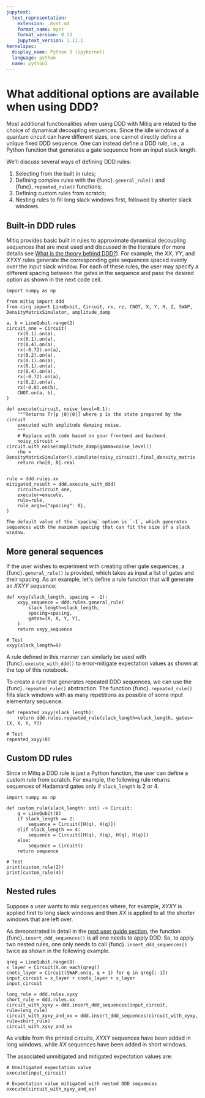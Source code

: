 ```yaml
---
jupytext:
  text_representation:
    extension: .myst.md
    format_name: myst
    format_version: 0.13
    jupytext_version: 1.11.1
kernelspec:
  display_name: Python 3 (ipykernel)
  language: python
  name: python3
---
```


# What additional options are available when using DDD?

Most additional functionalities when using DDD with Mitiq are related to the choice of dynamical decoupling sequences. 
Since the idle windows of a quantum circuit can have different sizes, one cannot directly define a unique fixed DDD sequence.
One can instead define a DDD _rule_, i.e., a Python function that generates a gate sequence from an input slack length. 

We'll discuss several ways of defining DDD rules:

1. Selecting from the built in rules;
2. Defining complex rules with the {func}`.general_rule()` and {func}`.repeated_rule()` functions;
3. Defining custom rules from scratch;
3. Nesting rules to fill long slack windows first, followed by shorter slack windows.

## Built-in DDD rules
Mitiq provides basic built in rules to approximate dynamical decoupling sequences that are most used and discussed
in the literature (for more details see [What is the theory behind DDD?](ddd-5-theory.myst.md)).
For example, the _XX_, _YY_, and _XYXY_ rules generate the corresponding gate sequences spaced evenly over the input slack window.
For each of these rules, the user may specify a different spacing between the gates in the sequence and pass the desired option as shown
in the next code cell.

```{code-cell} ipython3
import numpy as np

from mitiq import ddd
from cirq import LineQubit, Circuit, rx, rz, CNOT, X, Y, H, Z, SWAP, DensityMatrixSimulator, amplitude_damp

a, b = LineQubit.range(2)
circuit_one = Circuit(
    rx(0.1).on(a),
    rx(0.1).on(a),
    rz(0.4).on(a),
    rx(-0.72).on(a),
    rz(0.2).on(a),
    rx(0.1).on(a),
    rx(0.1).on(a),
    rz(0.4).on(a),
    rx(-0.72).on(a),
    rz(0.2).on(a),
    rx(-0.8).on(b),
    CNOT.on(a, b),
)

def execute(circuit, noise_level=0.1):
    """Returns Tr[ρ |0⟩⟨0|] where ρ is the state prepared by the circuit
    executed with amplitude damping noise.
    """
    # Replace with code based on your frontend and backend.
    noisy_circuit = circuit.with_noise(amplitude_damp(gamma=noise_level))
    rho = DensityMatrixSimulator().simulate(noisy_circuit).final_density_matrix
    return rho[0, 0].real

  
rule = ddd.rules.xx
mitigated_result = ddd.execute_with_ddd(
    circuit=circuit_one, 
    executor=execute, 
    rule=rule,
    rule_args={"spacing": 0},
)
```

```{note}
The default value of the `spacing` option is `-1`, which generates sequences with the maximum spacing that can fit the size of a slack window.
```

## More general sequences

If the user wishes to experiment with creating other gate sequences, a {func}`.general_rule()` is provided, which takes as input a list of gates and 
their spacing.
As an example, let's define a rule function that will generate an _XXYY_ sequence:

```{code-cell} ipython3
def xxyy(slack_length, spacing = -1):
    xxyy_sequence = ddd.rules.general_rule(
        slack_length=slack_length,
        spacing=spacing,
        gates=[X, X, Y, Y],
    )
    return xxyy_sequence

# Test
xxyy(slack_length=9)
```

A rule defined in this manner can similarly be used with {func}`.execute_with_ddd()` to error-mitigate expectation values as shown
at the top of this notebook.


To create a rule that generates repeated DDD sequences, we can use the {func}`.repeated_rule()` abstraction.
The function {func}`.repeated_rule()` fills slack windows with as many repetitions as possible of some input elementary sequence. 

```{code-cell} ipython3
def repeated_xxyy(slack_length):
    return ddd.rules.repeated_rule(slack_length=slack_length, gates=[X, X, Y, Y])

# Test
repeated_xxyy(8)
```

## Custom DD rules

Since in Mitiq a DDD rule is just a Python function, the user can define a custom rule from scratch. For example,
the following rule returns sequences of Hadamard gates only if `slack_length` is 2 or 4. 

```{code-cell} ipython3
import numpy as np 

def custom_rule(slack_length: int) -> Circuit:
    q = LineQubit(0)
    if slack_length == 2:
        sequence = Circuit([H(q), H(q)])
    elif slack_length == 4:
        sequence = Circuit([H(q), H(q), H(q), H(q)])
    else:
        sequence = Circuit()
    return sequence

# Test
print(custom_rule(2))
print(custom_rule(4))
```

## Nested rules

Suppose a user wants to mix sequences where, for example, _XYXY_ is applied first to long slack windows and then _XX_ is applied
to all the shorter windows that are left over.

As demonstrated in detail in the [next user guide section](ddd-4-low-level.myst.md), the function {func}`.insert_ddd_sequences()`
is all one needs to apply DDD.
So, to apply two nested rules, one only needs to call {func}`.insert_ddd_sequences()` twice as shown in the following example.

```{code-cell} ipython3
qreg = LineQubit.range(8)
x_layer = Circuit(X.on_each(qreg))
cnots_layer = Circuit(SWAP.on(q, q + 1) for q in qreg[:-1])
input_circuit = x_layer + cnots_layer + x_layer
input_circuit
```

```{code-cell} ipython3
long_rule = ddd.rules.xyxy
short_rule = ddd.rules.xx
circuit_with_xyxy = ddd.insert_ddd_sequences(input_circuit, rule=long_rule)
circuit_with_xyxy_and_xx = ddd.insert_ddd_sequences(circuit_with_xyxy, rule=short_rule)
circuit_with_xyxy_and_xx
```

As visible from the printed circuits, _XYXY_ sequences have been added in long windows, while _XX_ sequences have been added in short windows.

The associated unmitigated and mitigated expectation values are:

```{code-cell} ipython3
# Unmitigated expectation value
execute(input_circuit)
```

```{code-cell} ipython3
# Expectation value mitigated with nested DDD sequences
execute(circuit_with_xyxy_and_xx)
```
